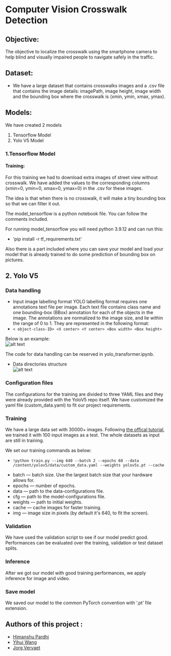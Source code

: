 # Computer Vision Crosswalk Detection

## Objective: 
The objective to localize the crosswalk using the smartphone camera to help blind and visually impaired people to navigate safely in the traffic.

## Dataset: 
* We have a large dataset that contains crosswalks images and a .csv file that contains the image details: imagePath, image height, image width and the bounding box where the crosswalk is (xmin, ymin, xmax, ymax).

## Models:
We have created 2 models 
1. Tensorflow Model 
2. Yolo V5 Model

### 1.Tensorflow Model

#### Training:

For this training we had to download extra images of street view without crosswalk. We have added the values to the corresponding columns (xmin=0, ymin=0, xmax=0, ymax=0) in the .csv for these images.

The idea is that when there is no crosswalk, it will make a tiny bounding box so that we can filter it out.

The model_tensorflow is a python notebook file. You can follow the comments included.

For running model_tensorflow you will need python 3.9.12 and can run this:
- 'pip install -r tf_requirements.txt'

Also there is a part included where you can save your model and load your model that is already trained to do some prediction of bounding box on pictures.


## 2. Yolo V5 

### Data handling
- Input image labelling format 
YOLO labelling format requires one annotations text file per image. Each text file contains class name and one bounding-box (BBox) annotation for each of the objects in the image. The annotations are normalized to the image size, and lie within the range of 0 to 1. They are represented in the following format:
- `< object-class-ID> <X center> <Y center> <Box width> <Box height>`

Below is an example:\
![alt text](https://github.com/Himanshu-pardhi/Computer_Vision_Crosswalk_Detection/blob/Yihui/assets/label_txt_example.png)

The code for data handling can be reserved in yolo_transformer.ipynb.

- Data directories structure\
![alt text](https://github.com/Himanshu-pardhi/Computer_Vision_Crosswalk_Detection/blob/Yihui/assets/directory_structure.png)


### Configuration files
The configurations for the training are divided to three YAML files and they were already provided with the YoloV5 repo itself. We have customized the yaml file (custom_data.yaml) to fit our project requirements.

### Training
We have a large data set with 30000+ images. Following [the offical tutorial](https://colab.research.google.com/github/ultralytics/yolov5/blob/master/tutorial.ipynb), we trained it with 100 input images as a test. The whole datasets as input are still in training. 

We set our training commands as below:
- `!python train.py --img 640 --batch 2 --epochs 60 --data /content/yolov5/data/custom_data.yaml --weights yolov5s.pt --cache`

* batch — batch size. Use the largest batch size that your hardware allows for.
* epochs — number of epochs.
* data — path to the data-configurations file.
* cfg — path to the model-configurations file.
* weights — path to initial weights.
* cache — cache images for faster training.
* img — image size in pixels (by default it's 640, to fit the screen).

### Validation

We have used the validation script to see if our model predict good. Performances can be evaluated over the training, validation or test dataset splits.

### Inference
After we got our model with good training performances, we apply inference for image and video.

### Save model
We saved our model to the common PyTorch convention with ‘.pt’ file extension.

## Authors of this project : 
* [Himanshu Pardhi](https://github.com/Himanshu-pardhi)
* [Yihui Wang](https://github.com/yhwang0123)
* [Jorg Vervaet](https://github.com/JorgVervaet)

